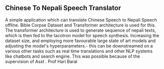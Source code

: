 ## Chinese To Nepali Speech Translator

A simple application which can translate Chinese Speech to Nepali Speech offline. Bible Corpse Dataset and Transformer architecture is used for this. The transformer architecture is used to generate sequence of nepali texts, which is then fed to the tacotron model for speech synthesis. Increasing the dataset size, and employing  more favourable large state of art models and adjusting the model's hyperparameters.- this can be downstreamed on a various other tasks such as real time translations and other NLP systems like chatbots and search engine. This was possible because of the supervision of Asst . Prof Hari Baral
